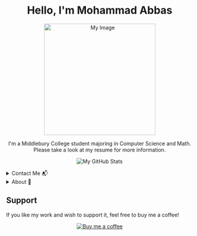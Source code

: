 <h1 align="center">Hello, I'm Mohammad Abbas</h1>
<p align="center">
  <img src="https://drive.google.com/uc?export=view&id=10sRc2OBvElPP9nH16xxo_p1i3Yi_deMP" alt="My Image" width="300"/>
</p>
<p align="center">I'm a Middlebury College student majoring in Computer Science and Math. Please take a look at my resume for more information.</p>



<p align="center">
  <img src="https://github-readme-stats.vercel.app/api?username=yourusername&show_icons=true" alt="My GitHub Stats"/>
</p>

<details>
<summary>Contact Me 📬</summary>
You can reach me by:

[![LinkedIn](https://img.shields.io/badge/LinkedIn-0077B5?style=flat&logo=linkedin&logoColor=white)](Your_LinkedIn_URL)
[![Facebook](https://img.shields.io/badge/Facebook-1877F2?style=flat&logo=facebook&logoColor=white)](Your_Facebook_URL)
[![Gmail](https://img.shields.io/badge/Gmail-D14836?style=flat&logo=gmail&logoColor=white)](mailto:your.email@example.com)
[![Instagram](https://img.shields.io/badge/Instagram-E4405F?style=flat&logo=instagram&logoColor=white)](Your_Instagram_URL)
[![WhatsApp](https://img.shields.io/badge/WhatsApp-25D366?style=flat&logo=whatsapp&logoColor=white)](Your_WhatsApp_Link)
[![Twitter](https://img.shields.io/badge/Twitter-1DA1F2?style=flat&logo=twitter&logoColor=white)](Your_Twitter_URL)

</details>

<details>
<summary>About 👤</summary>
About this Account

- Profile Views: 66,303
- [Website](Your_Website_URL)
- ![Online](https://img.shields.io/badge/Online-green)
- ![License](https://img.shields.io/badge/license-MIT-green)

</details>

Support
-------
If you like my work and wish to support it, feel free to buy me a coffee!

<p align="center">
  <a href="Your_BuyMeACoffee_Link">
    <img src="https://www.buymeacoffee.com/assets/img/custom_images/orange_img.png" alt="Buy me a coffee"/>
  </a>
</p>
